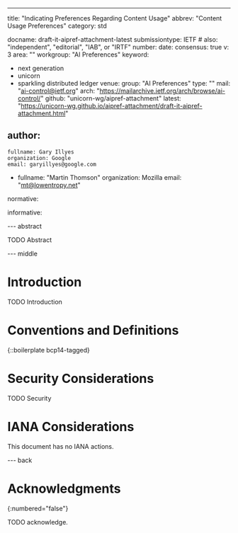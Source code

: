 ---
title: "Indicating Preferences Regarding Content Usage"
abbrev: "Content Usage Preferences"
category: std

docname: draft-it-aipref-attachment-latest
submissiontype: IETF  # also: "independent", "editorial", "IAB", or "IRTF"
number:
date:
consensus: true
v: 3
area: ""
workgroup: "AI Preferences"
keyword:
 - next generation
 - unicorn
 - sparkling distributed ledger
venue:
  group: "AI Preferences"
  type: ""
  mail: "ai-control@ietf.org"
  arch: "https://mailarchive.ietf.org/arch/browse/ai-control/"
  github: "unicorn-wg/aipref-attachment"
  latest: "https://unicorn-wg.github.io/aipref-attachment/draft-it-aipref-attachment.html"

author:
 -
    fullname: Gary Illyes
    organization: Google
    email: garyillyes@google.com
 -
    fullname: "Martin Thomson"
    organization: Mozilla
    email: "mt@lowentropy.net"

normative:

informative:


--- abstract

TODO Abstract


--- middle

# Introduction

TODO Introduction


# Conventions and Definitions

{::boilerplate bcp14-tagged}


# Security Considerations

TODO Security


# IANA Considerations

This document has no IANA actions.


--- back

# Acknowledgments
{:numbered="false"}

TODO acknowledge.

